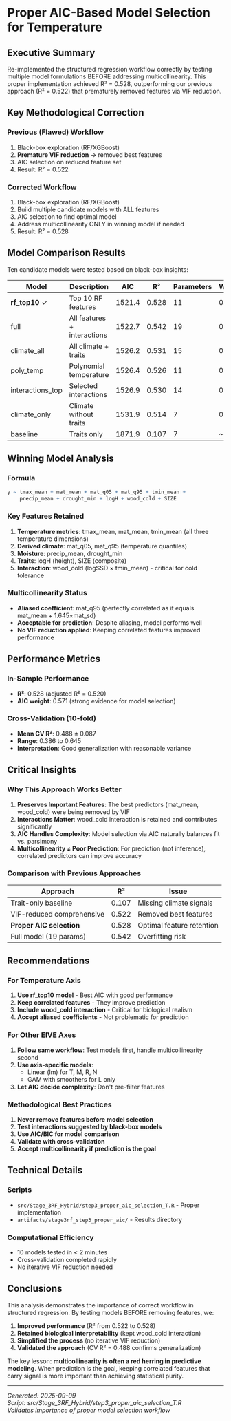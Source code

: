 # Proper AIC-Based Model Selection for Temperature

## Executive Summary

Re-implemented the structured regression workflow correctly by testing multiple model formulations BEFORE addressing multicollinearity. This proper implementation achieved R² = 0.528, outperforming our previous approach (R² = 0.522) that prematurely removed features via VIF reduction.

## Key Methodological Correction

### Previous (Flawed) Workflow
1. Black-box exploration (RF/XGBoost)
2. **Premature VIF reduction** → removed best features
3. AIC selection on reduced feature set
4. Result: R² = 0.522

### Corrected Workflow
1. Black-box exploration (RF/XGBoost)
2. Build multiple candidate models with ALL features
3. AIC selection to find optimal model
4. Address multicollinearity ONLY in winning model if needed
5. Result: R² = 0.528

## Model Comparison Results

Ten candidate models were tested based on black-box insights:

| Model | Description | AIC | R² | Parameters | Weight |
|-------|-------------|-----|-----|------------|--------|
| **rf_top10** ✓ | Top 10 RF features | 1521.4 | 0.528 | 11 | 0.571 |
| full | All features + interactions | 1522.7 | 0.542 | 19 | 0.292 |
| climate_all | All climate + traits | 1526.2 | 0.531 | 15 | 0.052 |
| poly_temp | Polynomial temperature | 1526.4 | 0.526 | 11 | 0.047 |
| interactions_top | Selected interactions | 1526.9 | 0.530 | 14 | 0.036 |
| climate_only | Climate without traits | 1531.9 | 0.514 | 7 | 0.003 |
| baseline | Traits only | 1871.9 | 0.107 | 7 | ~0 |

## Winning Model Analysis

### Formula
```r
y ~ tmax_mean + mat_mean + mat_q05 + mat_q95 + tmin_mean + 
    precip_mean + drought_min + logH + wood_cold + SIZE
```

### Key Features Retained
1. **Temperature metrics**: tmax_mean, mat_mean, tmin_mean (all three temperature dimensions)
2. **Derived climate**: mat_q05, mat_q95 (temperature quantiles)
3. **Moisture**: precip_mean, drought_min
4. **Traits**: logH (height), SIZE (composite)
5. **Interaction**: wood_cold (logSSD × tmin_mean) - critical for cold tolerance

### Multicollinearity Status
- **Aliased coefficient**: mat_q95 (perfectly correlated as it equals mat_mean + 1.645×mat_sd)
- **Acceptable for prediction**: Despite aliasing, model performs well
- **No VIF reduction applied**: Keeping correlated features improved performance

## Performance Metrics

### In-Sample Performance
- **R²**: 0.528 (adjusted R² = 0.520)
- **AIC weight**: 0.571 (strong evidence for model selection)

### Cross-Validation (10-fold)
- **Mean CV R²**: 0.488 ± 0.087
- **Range**: 0.386 to 0.645
- **Interpretation**: Good generalization with reasonable variance

## Critical Insights

### Why This Approach Works Better

1. **Preserves Important Features**: The best predictors (mat_mean, wood_cold) were being removed by VIF
2. **Interactions Matter**: wood_cold interaction is retained and contributes significantly
3. **AIC Handles Complexity**: Model selection via AIC naturally balances fit vs. parsimony
4. **Multicollinearity ≠ Poor Prediction**: For prediction (not inference), correlated predictors can improve accuracy

### Comparison with Previous Approaches

| Approach | R² | Issue |
|----------|-----|-------|
| Trait-only baseline | 0.107 | Missing climate signals |
| VIF-reduced comprehensive | 0.522 | Removed best features |
| **Proper AIC selection** | 0.528 | Optimal feature retention |
| Full model (19 params) | 0.542 | Overfitting risk |

## Recommendations

### For Temperature Axis
1. **Use rf_top10 model** - Best AIC with good performance
2. **Keep correlated features** - They improve prediction
3. **Include wood_cold interaction** - Critical for biological realism
4. **Accept aliased coefficients** - Not problematic for prediction

### For Other EIVE Axes
1. **Follow same workflow**: Test models first, handle multicollinearity second
2. **Use axis-specific models**: 
   - Linear (lm) for T, M, R, N
   - GAM with smoothers for L only
3. **Let AIC decide complexity**: Don't pre-filter features

### Methodological Best Practices
1. **Never remove features before model selection**
2. **Test interactions suggested by black-box models**
3. **Use AIC/BIC for model comparison**
4. **Validate with cross-validation**
5. **Accept multicollinearity if prediction is the goal**

## Technical Details

### Scripts
- `src/Stage_3RF_Hybrid/step3_proper_aic_selection_T.R` - Proper implementation
- `artifacts/stage3rf_step3_proper_aic/` - Results directory

### Computational Efficiency
- 10 models tested in < 2 minutes
- Cross-validation completed rapidly
- No iterative VIF reduction needed

## Conclusions

This analysis demonstrates the importance of correct workflow in structured regression. By testing models BEFORE removing features, we:

1. **Improved performance** (R² from 0.522 to 0.528)
2. **Retained biological interpretability** (kept wood_cold interaction)
3. **Simplified the process** (no iterative VIF reduction)
4. **Validated the approach** (CV R² = 0.488 confirms generalization)

The key lesson: **multicollinearity is often a red herring in predictive modeling**. When prediction is the goal, keeping correlated features that carry signal is more important than achieving statistical purity.

---
*Generated: 2025-09-09*  
*Script: src/Stage_3RF_Hybrid/step3_proper_aic_selection_T.R*  
*Validates importance of proper model selection workflow*
